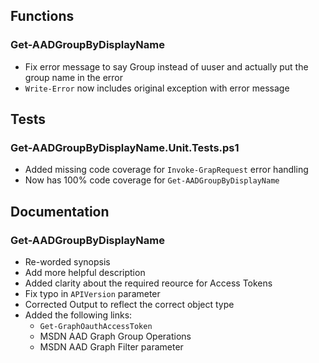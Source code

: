 ## Functions
### Get-AADGroupByDisplayName
* Fix error message to say Group instead of uuser and actually put the group name in the error
* ```Write-Error``` now includes original exception with error message

## Tests
### Get-AADGroupByDisplayName.Unit.Tests.ps1
* Added missing code coverage for ```Invoke-GrapRequest``` error handling
* Now has 100% code coverage for ```Get-AADGroupByDisplayName```

## Documentation
### Get-AADGroupByDisplayName
* Re-worded synopsis
* Add more helpful description
* Added clarity about the required reource for Access Tokens
* Fix typo in ```APIVersion``` parameter
* Corrected Output to reflect the correct object type
* Added the following links:
    + ```Get-GraphOauthAccessToken```
    + MSDN AAD Graph Group Operations
    + MSDN AAD Graph Filter parameter